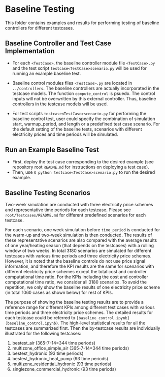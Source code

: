 # Baseline Testing

This folder contains examples and results for performing testing of baseline controllers for different testcases.

## Baseline Controller and Test Case Implementation

- For each ``<TestCase>``, the baseline controller module file ``<TestCase>.py`` and the test script ``testcase<TestCase>scenario.py`` will be used for running an example baseline test.

- Baseline control modules files ``<TestCase>.py`` are located in ``../controllers``. The baseline controllers are actually incorporated in the testcase models.
The function ``compute_control`` is psuedo. The control inputs will not be overwritten by this external controller. Thus, baseline controllers in the testcase models will be used. 

- For test scripts ``testcase<TestCase>scenario.py`` for performing the baseline control test, user could specify the combination of
simulation start, warmup_period, and length or a predefined test case scenario. For the default setting of the baseline tests,
 scenarios with different electricity prices and time periods will be  simulated. 

## Run an Example Baseline Test
- First, deploy the test case corresponding to the desired example (see repository root ``README.md`` for instructions on deploying a test case).
- Then, use ``$ python testcase<TestCase>scenario.py`` to run the desired example.

## Baseline Testing Scenarios
Two-week simulation are conducted with three electricity price schemes and representative time periods for each testcase. Please see ``root/Testcases/README.md`` for different predefined scenarios for each testcase. 

For each scenario, one week simulation before ``time_period`` is conducted for the warm-up and two-week simulation is then conducted.
The results of these representative scenarios are also compared with the average results of one year/heating season (that depends on the testcases) with a rolling window of two weeks. 
In total 3180 scenarios are simulated for different testcases with various time periods and three electricity price schemes. 
However, it is noted that the baseline controls do not use price signal information, and therefore the KPI results are the same for scenarios with different electricity price schemes except the total cost and controller computational time ratio. 
For the KPIs including the cost and controller computational time ratio, we consider all 3180 scenarios. To avoid the repetition, we only show the baseline results of one electricity price scheme (in total 1060 cases as shown below) for rest of KPIs.

The purpose of showing the baseline testing results are to provide a reference range for different KPIs among different test cases with various time periods and three electricity price schemes. 
The detailed results for each testcase could be referred to ``[baseline_control.ipynb](baseline_control.ipynb)``.
The high-level statistical results for all the testcases are summarized first. Then the by-testcase results are individually illustrated for the following testcases:

1. bestest_air (365-7-14=344 time periods)
2. multizone_office_simple_air (365-7-14=344 time periods)
3. bestest_hydronic (93 time periods)
4. bestest_hydronic_heat_pump (93 time periods)
5. multizone_residential_hydronic (93 time periods)
6. singlezone_commercial_hydronic (93 time periods)



